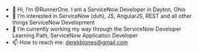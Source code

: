 - 👋 Hi, I’m @RunnerOne.  I am a ServiceNow Developer in Dayton, Ohio 
- 👀 I’m interested in ServiceNow (duh), JS, AngularJS, REST and all other things ServiceNow Development
- 🌱 I’m currently working my way through the ServiceNow Developer Learning Path, ServiceNow Application Developer
- 📫 How to reach me:  derekbjones@gmail.com 

<!---
RunnerOne/RunnerOne is a ✨ special ✨ repository because its `README.md` (this file) appears on your GitHub profile.
You can click the Preview link to take a look at your changes.
--->
